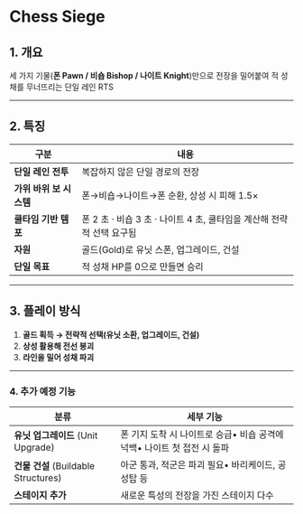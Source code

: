 ﻿# Chess Siege

## 1. 개요

세 가지 기물(**폰 Pawn / 비숍 Bishop / 나이트 Knight**)만으로 전장을 밀어붙여 적 성채를 무너뜨리는 단일 레인 RTS

---

## 2. 특징

| 구분 | 내용 |
| --- | --- |
| **단일 레인 전투** | 복잡하지 않은 단일 경로의 전장 |
| **가위 바위 보 시스템** | 폰→비숍→나이트→폰 순환, 상성 시 피해 1.5× |
| **쿨타임 기반 템포** | 폰 2 초 · 비숍 3 초 · 나이트 4 초, 쿨타임을 계산해 전략적 선택 요구됨 |
| **자원** | 골드(Gold)로 유닛 스폰, 업그레이드, 건설 |
| **단일 목표** | 적 성채 HP를 0으로 만들면 승리 |

---

## 3. 플레이 방식

1. **골드 획득 → 전략적 선택(유닛 소환, 업그레이드, 건설)**
2. **상성 활용해 전선 붕괴**
3. **라인을 밀어 성채 파괴**

---

### 4. 추가 예정 기능

| 분류 | 세부 기능                                       |
| --- |---------------------------------------------|
| **유닛 업그레이드** (Unit Upgrade) | 폰 기지 도착 시 나이트로 승급• 비숍 공격에 넉백• 나이트 첫 접전 시 돌파 |
| **건물 건설** (Buildable Structures) | 아군 통과, 적군은 파괴 필요• 바리케이드, 공성탑 등              |
| **스테이지 추가** | 새로운 특성의 전장을 가진 스테이지 다수                      |
